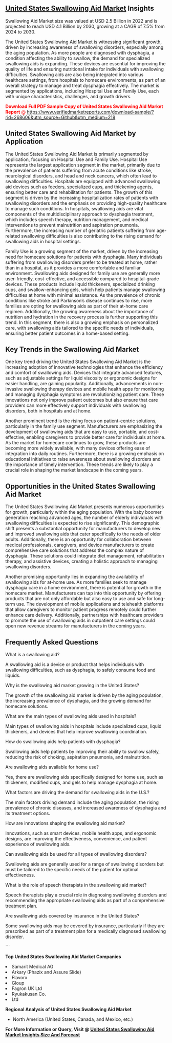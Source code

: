 <h2><a href="https://www.verifiedmarketreports.com/download-sample/?rid=268606&amp;utm_source=Github&amp;utm_medium=218" target="_blank">United States Swallowing Aid Market</a> Insights</h2><p>Swallowing Aid Market size was valued at USD 2.5 Billion in 2022 and is projected to reach USD 4.1 Billion by 2030, growing at a CAGR of 7.5% from 2024 to 2030.</p><p> <p>The United States Swallowing Aid Market is witnessing significant growth, driven by increasing awareness of swallowing disorders, especially among the aging population. As more people are diagnosed with dysphagia, a condition affecting the ability to swallow, the demand for specialized swallowing aids is expanding. These devices are essential for improving the quality of life and ensuring nutritional intake for individuals with swallowing difficulties. Swallowing aids are also being integrated into various healthcare settings, from hospitals to homecare environments, as part of an overall strategy to manage and treat dysphagia effectively. The market is segmented by applications, including Hospital Use and Family Use, each with unique characteristics, challenges, and growth drivers. <p><span class=""><span style="color: #ff0000;"><strong>Download Full PDF Sample Copy of United States Swallowing Aid Market Report</strong> @ </span><a href="https://www.verifiedmarketreports.com/download-sample/?rid=268606&amp;utm_source=Github&amp;utm_medium=218" target="_blank">https://www.verifiedmarketreports.com/download-sample/?rid=268606&amp;utm_source=Github&amp;utm_medium=218</a></span></p></p> <h2>United States Swallowing Aid Market by Application</h2> <p>The United States Swallowing Aid Market is primarily segmented by application, focusing on Hospital Use and Family Use. Hospital Use represents the largest application segment in the market, primarily due to the prevalence of patients suffering from acute conditions like stroke, neurological disorders, and head and neck cancers, which often lead to swallowing difficulties. Hospitals are equipped with advanced swallowing aid devices such as feeders, specialized cups, and thickening agents, ensuring better care and rehabilitation for patients. The growth of this segment is driven by the increasing hospitalization rates of patients with swallowing disorders and the emphasis on providing high-quality healthcare to manage such conditions. In hospitals, swallowing aids are vital components of the multidisciplinary approach to dysphagia treatment, which includes speech therapy, nutrition management, and medical interventions to prevent malnutrition and aspiration pneumonia. Furthermore, the increasing number of geriatric patients suffering from age-related swallowing difficulties is also contributing to the rising demand for swallowing aids in hospital settings.</p> <p>Family Use is a growing segment of the market, driven by the increasing need for homecare solutions for patients with dysphagia. Many individuals suffering from swallowing disorders prefer to be treated at home, rather than in a hospital, as it provides a more comfortable and familiar environment. Swallowing aids designed for family use are generally more user-friendly, cost-effective, and accessible compared to hospital-grade devices. These products include liquid thickeners, specialized drinking cups, and swallow-enhancing gels, which help patients manage swallowing difficulties at home with minimal assistance. As the prevalence of chronic conditions like stroke and Parkinson’s disease continues to rise, more families are opting for swallowing aids as part of their at-home care regimen. Additionally, the growing awareness about the importance of nutrition and hydration in the recovery process is further supporting this trend. In this segment, there is also a growing emphasis on personalized care, with swallowing aids tailored to the specific needs of individuals, ensuring better patient outcomes in a home-based setting.</p> <h2>Key Trends in the Swallowing Aid Market</h2> <p>One key trend driving the United States Swallowing Aid Market is the increasing adoption of innovative technologies that enhance the efficiency and comfort of swallowing aids. Devices that integrate advanced features, such as adjustable settings for liquid viscosity or ergonomic designs for easier handling, are gaining popularity. Additionally, advancements in non-invasive swallowing therapy devices and mobile health apps for monitoring and managing dysphagia symptoms are revolutionizing patient care. These innovations not only improve patient outcomes but also ensure that care providers can more effectively support individuals with swallowing disorders, both in hospitals and at home.</p> <p>Another prominent trend is the rising focus on patient-centric solutions, particularly in the family use segment. Manufacturers are emphasizing the development of swallowing aids that are easy to use, portable, and cost-effective, enabling caregivers to provide better care for individuals at home. As the market for homecare continues to grow, these products are becoming more widely available, with many devices offering ease of integration into daily routines. Furthermore, there is a growing emphasis on educational initiatives to raise awareness about swallowing disorders and the importance of timely intervention. These trends are likely to play a crucial role in shaping the market landscape in the coming years.</p> <h2>Opportunities in the United States Swallowing Aid Market</h2> <p>The United States Swallowing Aid Market presents numerous opportunities for growth, particularly within the aging population. With the baby boomer generation reaching advanced ages, the number of elderly individuals with swallowing difficulties is expected to rise significantly. This demographic shift presents a substantial opportunity for manufacturers to develop new and improved swallowing aids that cater specifically to the needs of older adults. Additionally, there is an opportunity for collaboration between medical professionals, caregivers, and device manufacturers to create comprehensive care solutions that address the complex nature of dysphagia. These solutions could integrate diet management, rehabilitation therapy, and assistive devices, creating a holistic approach to managing swallowing disorders.</p> <p>Another promising opportunity lies in expanding the availability of swallowing aids for at-home use. As more families seek to manage dysphagia care in a home environment, there is potential for growth in the homecare market. Manufacturers can tap into this opportunity by offering products that are not only affordable but also easy to use and safe for long-term use. The development of mobile applications and telehealth platforms that allow caregivers to monitor patient progress remotely could further enhance care delivery. Additionally, partnerships with healthcare providers to promote the use of swallowing aids in outpatient care settings could open new revenue streams for manufacturers in the coming years.</p> <h2>Frequently Asked Questions</h2> <p>What is a swallowing aid?</p> <p>A swallowing aid is a device or product that helps individuals with swallowing difficulties, such as dysphagia, to safely consume food and liquids.</p> <p>Why is the swallowing aid market growing in the United States?</p> <p>The growth of the swallowing aid market is driven by the aging population, the increasing prevalence of dysphagia, and the growing demand for homecare solutions.</p> <p>What are the main types of swallowing aids used in hospitals?</p> <p>Main types of swallowing aids in hospitals include specialized cups, liquid thickeners, and devices that help improve swallowing coordination.</p> <p>How do swallowing aids help patients with dysphagia?</p> <p>Swallowing aids help patients by improving their ability to swallow safely, reducing the risk of choking, aspiration pneumonia, and malnutrition.</p> <p>Are swallowing aids available for home use?</p> <p>Yes, there are swallowing aids specifically designed for home use, such as thickeners, modified cups, and gels to help manage dysphagia at home.</p> <p>What factors are driving the demand for swallowing aids in the U.S.?</p> <p>The main factors driving demand include the aging population, the rising prevalence of chronic diseases, and increased awareness of dysphagia and its treatment options.</p> <p>How are innovations shaping the swallowing aid market?</p> <p>Innovations, such as smart devices, mobile health apps, and ergonomic designs, are improving the effectiveness, convenience, and patient experience of swallowing aids.</p> <p>Can swallowing aids be used for all types of swallowing disorders?</p> <p>Swallowing aids are generally used for a range of swallowing disorders but must be tailored to the specific needs of the patient for optimal effectiveness.</p> <p>What is the role of speech therapists in the swallowing aid market?</p> <p>Speech therapists play a crucial role in diagnosing swallowing disorders and recommending the appropriate swallowing aids as part of a comprehensive treatment plan.</p> <p>Are swallowing aids covered by insurance in the United States?</p> <p>Some swallowing aids may be covered by insurance, particularly if they are prescribed as part of a treatment plan for a medically diagnosed swallowing disorder.</p> ```</p><p><strong>Top United States Swallowing Aid Market Companies</strong></p><div data-test-id=""><p><li>Samarit Medical AG</li><li> Arkary (Phazix and Assure Slide)</li><li> Flavorx</li><li> Gloup</li><li> Fagron UK Ltd</li><li> Ryukakusan Co.</li><li> Ltd</li></p><div><strong>Regional Analysis of&nbsp;United States Swallowing Aid Market</strong></div><ul><li dir="ltr"><p dir="ltr">North America&nbsp;(United States, Canada, and Mexico, etc.)</p></li></ul><p><strong>For More Information or Query, Visit @&nbsp;</strong><strong><a href="https://www.verifiedmarketreports.com/product/swallowing-aid-market/?utm_source=Github&amp;utm_medium=218" target="_blank">United States Swallowing Aid Market Insights Size And Forecast</a></strong></p></div>
